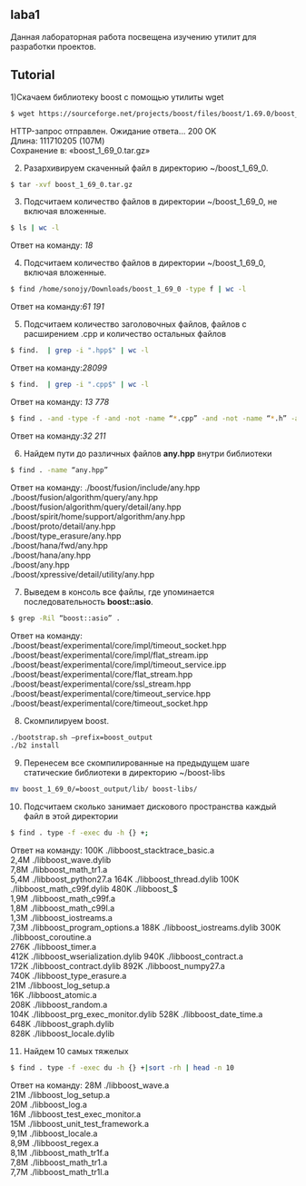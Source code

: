 ## laba1

Данная лабораторная работа посвещена изучению утилит для разработки проектов.



## Tutorial

1)Скачаем библиотеку boost с помощью утилиты wget
```sh
$ wget https://sourceforge.net/projects/boost/files/boost/1.69.0/boost_1_69_0.tar.gz
```
HTTP-запрос отправлен. Ожидание ответа… 200 OK<br>
Длина: 111710205 (107M)<br>
Сохранение в: «boost_1_69_0.tar.gz»<br>

2) Разархивируем скаченный файл в директорию ~/boost_1_69_0.
```sh
$ tar -xvf boost_1_69_0.tar.gz
```

3) Подсчитаем количество файлов в директории ~/boost_1_69_0, не включая вложенные.
```sh
$ ls | wc -l
```
Ответ на команду: *18*

4) Подсчитаем количество файлов в директории ~/boost_1_69_0, включая вложенные.
```sh
$ find /home/sonojy/Downloads/boost_1_69_0 -type f | wc -l
```
Ответ на команду:*61 191*

5) Подсчитаем количество заголовочных файлов, файлов с расширением .cpp и
количество остальных файлов
```sh
$ find.  | grep -i ".hpp$" | wc -l
```
Ответ на команду:*28099*
```sh
$ find.  | grep -i ".cpp$" | wc -l
```
Ответ на команду: *13 778*
```sh
$ find . -and -type -f -and -not -name “*.cpp” -and -not -name “*.h” -and -not - name “*.hpp” | wc -l
```
Ответ на команду:*32 211*

6) Найдем пути до различных файлов **any.hpp** внутри библиотеки
```sh
$ find . -name “any.hpp”
```
Ответ на команду:
./boost/fusion/include/any.hpp<br>
./boost/fusion/algorithm/query/any.hpp<br>
./boost/fusion/algorithm/query/detail/any.hpp<br>
./boost/spirit/home/support/algorithm/any.hpp<br>
./boost/proto/detail/any.hpp<br>
./boost/type_erasure/any.hpp<br>
./boost/hana/fwd/any.hpp<br>
./boost/hana/any.hpp<br>
./boost/any.hpp<br>
./boost/xpressive/detail/utility/any.hpp<br>

7) Выведем в консоль все файлы, где упоминается последовательность **boost::asio**.
```sh
$ grep -Ril “boost::asio” .
```
Ответ на команду:
./boost/beast/experimental/core/impl/timeout_socket.hpp<br>
./boost/beast/experimental/core/impl/flat_stream.ipp<br>
./boost/beast/experimental/core/impl/timeout_service.ipp<br>
./boost/beast/experimental/core/flat_stream.hpp<br>
./boost/beast/experimental/core/ssl_stream.hpp<br>
./boost/beast/experimental/core/timeout_service.hpp<br>
./boost/beast/experimental/core/timeout_socket.hpp<br>

8) Скомпилируем boost.
```sh
./bootstrap.sh –prefix=boost_output
./b2 install
```

9) Перенесем все скомпилированные на предыдущем шаге статические библиотеки в директорию ~/boost-libs
```sh
mv boost_1_69_0/=boost_output/lib/ boost-libs/
```

10) Подсчитаем сколько занимает дискового пространства каждый файл в этой директории
```sh
$ find . type -f -exec du -h {} +;
```
Ответ на команду:
100K ./libboost_stacktrace_basic.a<br>
2,4M ./libboost_wave.dylib<br>
7,8M ./libboost_math_tr1.a<br>
5,4M ./libboost_python27.a 164K ./libboost_thread.dylib 100K ./libboost_math_c99f.dylib 480K ./libboost_$<br>
1,9M ./libboost_math_c99f.a<br>
1,8M ./libboost_math_c99l.a<br>
1,3M ./libboost_iostreams.a<br>
7,3M ./libboost_program_options.a 188K ./libboost_iostreams.dylib 300K ./libboost_coroutine.a<br>
276K ./libboost_timer.a<br>
412K ./libboost_wserialization.dylib 940K ./libboost_contract.a<br>
172K ./libboost_contract.dylib 892K ./libboost_numpy27.a<br>
740K ./libboost_type_erasure.a<br>
21M ./libboost_log_setup.a<br>
16K ./libboost_atomic.a<br>
208K ./libboost_random.a<br>
104K ./libboost_prg_exec_monitor.dylib 528K ./libboost_date_time.a<br>
648K ./libboost_graph.dylib<br>
828K ./libboost_locale.dylib<br>

11) Найдем 10 самых тяжелых
```sh
$ find . type -f -exec du -h {} +|sort -rh | head -n 10
```
Ответ на команду:
28M ./libboost_wave.a<br>
21M ./libboost_log_setup.a<br>
20M ./libboost_log.a<br>
16M ./libboost_test_exec_monitor.a<br>
15M ./libboost_unit_test_framework.a<br>
9,1M ./libboost_locale.a<br>
8,9M ./libboost_regex.a<br>
8,1M ./libboost_math_tr1f.a<br>
7,8M ./libboost_math_tr1.a<br>
7,7M ./libboost_math_tr1l.a<br>

